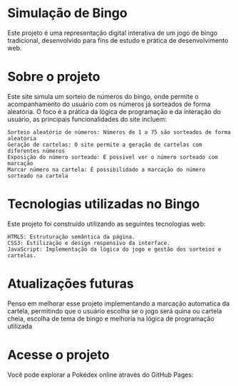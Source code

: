 # Simulação de Bingo
Este projeto é uma representação digital interativa de um jogo de bingo tradicional, desenvolvido para fins de estudo e prática de desenvolvimento web.
# Sobre o projeto
Este site simula um sorteio de números do bingo, onde permite o acompanhamento do usuário com os números já sorteados de forma aleatória. O foco é a prática da lógica de programação e da interação do usuário, as principais funcionalidades do site incluem: 

    Sorteio aleatório de números: Números de 1 a 75 são sorteados de forma aleatória
    Geração de cartelas: O site permite a geração de cartelas com diferentes números
    Exposição do número sorteado: É possivel ver o número sorteado com marcação
    Marcar número na cartela: É possibilidado a marcação do número sorteado na cartela
# Tecnologias utilizadas no Bingo
Este projeto foi construído utilizando as seguintes tecnologias web:
    
    HTML5: Estruturação semântica da página.
    CSS3: Estilização e design responsivo da interface.
    JavaScript: Implementação da lógica do jogo e gestão dos sorteios e cartelas.
# Atualizações futuras
Penso em melhorar esse projeto implementando a marcação automatica da cartela, permitindo que o usuário escolha se o jogo será quina ou cartela cheia, escolha de tema de bingo e melhoria na lógica de programação utilizada
# Acesse o projeto
Você pode explorar a Pokédex online através do GitHub Pages:
